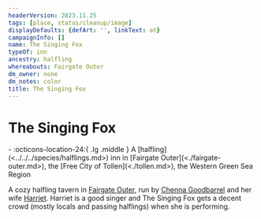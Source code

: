 ```yaml
---
headerVersion: 2023.11.25
tags: [place, status/cleanup/image]
displayDefaults: {defArt: '', linkText: at}
campaignInfo: []
name: The Singing Fox
typeOf: inn
ancestry: halfling
whereabouts: Fairgate Outer
dm_owner: none
dm_notes: color
title: The Singing Fox
---
```

# The Singing Fox
<div class="grid cards ext-narrow-margin ext-one-column" markdown>
-    :octicons-location-24:{ .lg .middle } A [halfling](<../../../species/halflings.md>) inn in [Fairgate Outer](<./fairgate-outer.md>), the [Free City of Tollen](<./tollen.md>), the Western Green Sea Region  
</div>


A cozy halfling tavern in [Fairgate Outer](<./fairgate-outer.md>), run by [Chenna Goodbarrel](<../../../people/halflings/chenna-goodbarrel.md>) and her wife [Harriet](<../../../people/halflings/harriet-goodbarrel.md>). Harriet is a good singer and The Singing Fox gets a decent crowd (mostly locals and passing halflings) when she is performing. 